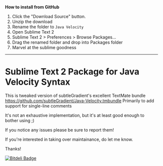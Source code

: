 **How to install from GitHub**

1. Click the "Download Source" button.
2. Unzip the download
3. Rename the folder to `Java Velocity`
4. Open Sublime Text 2
5. Sublime Text 2 > Preferences > Browse Packages...
6. Drag the renamed folder and drop into Packages folder
7. Marvel at the sublime goodness

---

Sublime Text 2 Package for Java Velocity Syntax
====

This is tweaked version of subtleGradient's excellent TextMate bundle https://github.com/subtleGradient/Java-Velocity.tmbundle
Primarily to add support for single-line comments

It's not an exhaustive implementation, but it's at least good enough to bother using ;)

If you notice any issues please be sure to report them!

If you're interested in taking over maintainance, do let me know.

Thanks!


[![Bitdeli Badge](https://d2weczhvl823v0.cloudfront.net/jampow/java-velocity/trend.png)](https://bitdeli.com/free "Bitdeli Badge")

